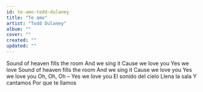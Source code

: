 ```yaml
---
id: te-amo-todd-dulaney
title: "Te amo"
artist: "Todd Dulaney"
album: ""
cover: ""
created: ""
updated: ""
---
```


Sound of heaven fills the room
And we sing it
Cause we love you
Yes we love
Sound of heaven fills the room
And we sing it
Cause we love you
Yes we love you
Oh, Oh, Oh – Yes we love you
El sonido del cielo
Llena la sala
Y cantamos
Por que te llamos